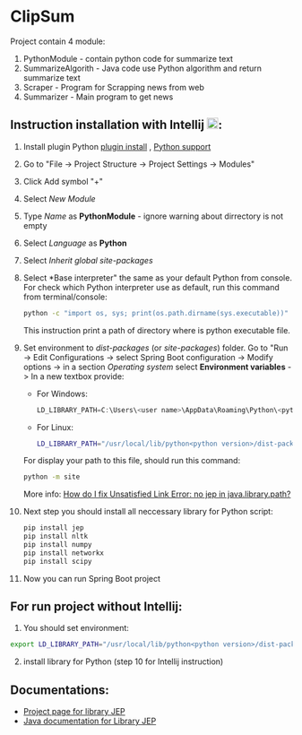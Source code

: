 # ClipSum
Project contain 4 module:
1. PythonModule - contain python code for summarize text
2. SummarizeAlgorith - Java code use Python algorithm and return summarize text
3. Scraper - Program for Scrapping news from web
4. Summarizer - Main program to get news

## Instruction installation with Intellij <a href="https://www.jetbrains.com/help/idea/getting-started.html"><img src="https://cdn3.emoji.gg/emojis/5827_intellij.png" width="20px" height="20px" alt="intellij logo"></a>:
1. Install plugin Python [plugin install](https://www.jetbrains.com/help/idea/managing-plugins.html) , [Python support](https://www.jetbrains.com/help/idea/plugin-overview.html)
2. Go to "File -> Project Structure -> Project Settings -> Modules"
3. Click Add symbol "+"
4. Select *New Module*
5. Type *Name* as **PythonModule** - ignore warning about dirrectory is not empty
6. Select *Language* as **Python**
7. Select *Inherit global site-packages*
8. Select *Base interpreter" the same as your default Python from console. For check which Python interpreter use as default, run this command from terminal/console:
    ```bash
    python -c "import os, sys; print(os.path.dirname(sys.executable))"
    ```
    This instruction print a path of directory where is python executable file.
9. Set environment to *dist-packages* (or *site-packages*) folder. Go to "Run -> Edit Configurations -> select Spring Boot configuration -> Modify options -> in a section *Operating system* select **Environment variables** -> In a new textbox provide:
    * For Windows:
        ```PowerShell
        LD_LIBRARY_PATH=C:\Users\<user name>\AppData\Roaming\Python\<python version>\site-packages        
        ```
    * For Linux:
        ```bash
        LD_LIBRARY_PATH="/usr/local/lib/python<python version>/dist-packages"
        ```
    For display your path to this file, should run this command:
    ```bash
    python -m site
    ```

    More info: [How do I fix Unsatisfied Link Error: no jep in java.library.path?](https://github.com/ninia/jep/wiki/FAQ#how-do-i-fix-unsatisfied-link-error-no-jep-in-javalibrarypath)

10. Next step you should install all neccessary library for Python script:
    ```bash
    pip install jep
    pip install nltk
    pip install numpy
    pip install networkx
    pip install scipy
    ```

11. Now you can run Spring Boot project

## For run project without Intellij:
1. You should set environment:
```bash
export LD_LIBRARY_PATH="/usr/local/lib/python<python version>/dist-packages"$LD_LIBRARY_PATH
```
2. install library for Python (step 10 for Intellij instruction)

## Documentations:
- [Project page for library JEP](https://github.com/ninia/jep)
- [Java documentation for Library JEP](https://ninia.github.io/jep/javadoc/4.1/)

